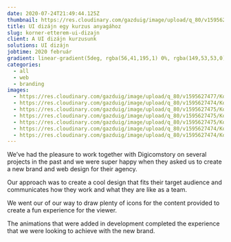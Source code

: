 ```yaml
---
date: 2020-07-24T21:49:44.125Z
thumbnail: https://res.cloudinary.com/gazduig/image/upload/q_80/v1595627475/Korner/Frame_106_uh3j9e.webp
title: UI dizájn egy kurzus anyagához
slug: korner-etterem-ui-dizajn
client: A UI dizájn kurzusunk
solutions: UI dizájn
jobtime: 2020 február
gradient: linear-gradient(5deg, rgba(56,41,195,1) 0%, rgba(149,53,53,0) 71%)
categories:
  - all
  - web
  - branding
images:
  - https://res.cloudinary.com/gazduig/image/upload/q_80/v1595627477/Korner/Frame_101_j7sd2x.webp
  - https://res.cloudinary.com/gazduig/image/upload/q_80/v1595627474/Korner/Frame_104_xlm0g0.webp
  - https://res.cloudinary.com/gazduig/image/upload/q_80/v1595627475/Korner/Frame_100_utwesr.webp
  - https://res.cloudinary.com/gazduig/image/upload/q_80/v1595627475/Korner/Frame_103_kl0wdx.webp
  - https://res.cloudinary.com/gazduig/image/upload/q_80/v1595627475/Korner/Frame_106_uh3j9e.webp
  - https://res.cloudinary.com/gazduig/image/upload/q_80/v1595627474/Korner/Frame_102_bpmytj.webp
  - https://res.cloudinary.com/gazduig/image/upload/q_80/v1595627474/Korner/Frame_105_jjke5b.webp
---
```

<!--StartFragment-->

We’ve had the pleasure to work together with Digicomstory on several projects in the past and we were super happy when they asked us to create a new brand and web design for their agency.

Our approach was to create a cool design that fits their target audience and communicates how they work and what they are like as a team.

We went our of our way to draw plenty of icons for the content provided to create a fun experience for the viewer.

The animations that were added in development completed the experience that we were looking to achieve with the new brand.

<!--EndFragment-->